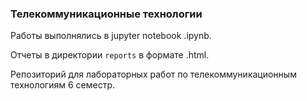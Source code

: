 ### Телекоммуникационные технологии

Работы выполнялись в jupyter notebook .ipynb.


Отчеты в директории `reports` в формате .html.


Репозиторий для лабораторных работ по телекоммуникационным технологиям 6 семестр.
